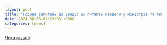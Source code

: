 ```yaml
---
layout: post
title: "Година запитань до уряду: що питають нардепи у міністрів та який результат - портал новин LB.ua"
date: 2024-08-08 07:23:33 +0000
categories: [news]
---
```


[Читати далі](https://lb.ua/news/2024/08/08/628269_ilyuziya_kontrolyu_yak_prohodit_godina.html)

